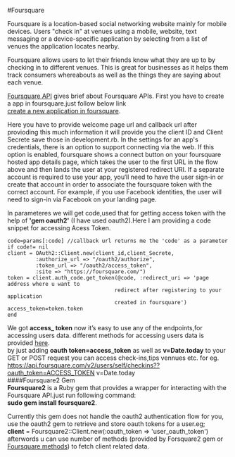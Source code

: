 #Foursquare

Foursquare is a location-based social networking website mainly for mobile devices. Users "check in" at venues using a mobile, website, text messaging or a device-specific application by selecting from a list of venues the application locates nearby.

Foursquare allows users to let their friends know what they are up to by checking in to different venues. This is great for businesses as it helps them track consumers whereabouts as well as the things they are saying about each venue.  

[Foursquare API](https://developer.foursquare.com/docs/) gives brief about Foursquare APIs.
First you have to create a app in foursquare.just follow below link      
[create a new application in foursquare](https://foursquare.com/developers/register).

Here you have to provide welcome page url and callback url after provioding this much information it will provide you the client ID and Client Secrete save those in development.rb.
In the settings for an app's credentials, there is an option to support connecting via the web. If this option is enabled, foursquare shows a connect button on your foursquare hosted app details page, which takes the user to the first URL in the flow above and then lands the user at your registered redirect URI. If a separate account is required to use your app, you‘ll need to have the user sign-in or create that account in order to associate the foursquare token with the correct account. For example, if you use Facebook identities, the user will need to sign-in via Facebook on your landing page.

In parameteres we will get code,used that for getting access token with the help of **'gem oauth2'** (I have used oauth2).Here I am providing a code snippet for accessing Acess Token.


    code=params[:code] //callback url returns me the 'code' as a parameter
    if code!= nil
    client = OAuth2::Client.new(client_id,client_Secrete,
             :authorize_url => "/oauth2/authorize",
             :token_url => "/oauth2/access_token",
             :site => "https://foursquare.com/")
    token = client.auth_code.get_token(@code, :redirect_uri => 'page address where u want to
                                      redirect after registering to your application  
                                      created in foursquare')
    access_token=token.token
    end


We got **access_ token** now it’s easy to use any of the endpoints,for accessing users data.
different methods for accessing users data is provided [here](https://developer.foursquare.com/docs/.).  
by just adding **oauth token=access_token** as well as **v=Date.today** to your GET or POST request you can access check-ins,tips vennues etc. 
for eg.  
https://api.foursquare.com/v2/users/self/checkins??oauth_token=ACCESS_TOKEN v=Date.today   
####Foursquare2 Gem  
**Foursquare2** is a Ruby gem that provides a wrapper for interacting with the Foursquare API.just run following command:  
**sudo gem install foursquare2**.  

Currently this gem does not handle the oauth2 authentication flow for you, use the oauth2 gem to retrieve and store oauth tokens for a user.eg;    
**client** = Foursquare2::Client.new(:oauth_token => 'user_oauth_token')   
afterwords u can use number of methods (provided by Forsquare2 gem or [Foursquare methods]( https://developer.foursquare.com/docs/)) to fetch client related data.
